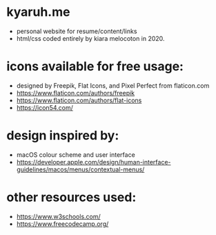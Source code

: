 # kyaruh.me
- personal website for resume/content/links
- html/css coded entirely by kiara melocoton in 2020.

# icons available for free usage:
- designed by Freepik, Flat Icons, and Pixel Perfect from flaticon.com
- https://www.flaticon.com/authors/freepik
- https://www.flaticon.com/authors/flat-icons
- https://icon54.com/

# design inspired by:
- macOS colour scheme and user interface
- https://developer.apple.com/design/human-interface-guidelines/macos/menus/contextual-menus/

# other resources used:
- https://www.w3schools.com/
- https://www.freecodecamp.org/
